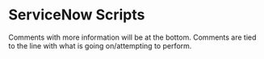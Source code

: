 # ServiceNow Scripts

Comments with more information will be at the bottom.
Comments are tied to the line with what is going on/attempting to perform.
